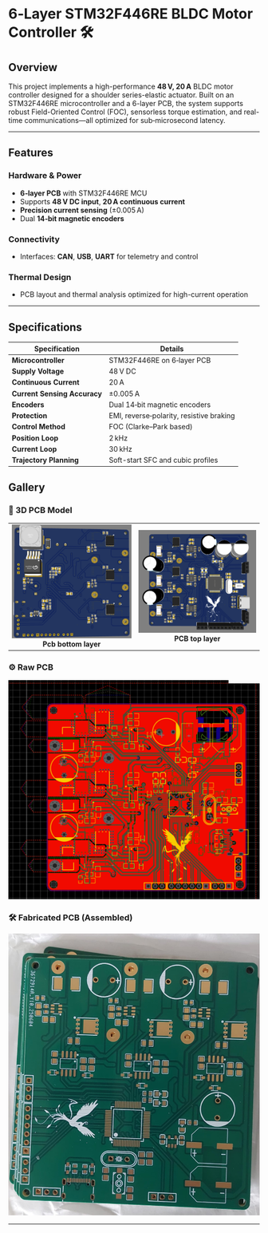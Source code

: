 # 6‑Layer STM32F446RE BLDC Motor Controller 🛠️

## Overview  
This project implements a high-performance **48 V, 20 A** BLDC motor controller designed for a shoulder series-elastic actuator. Built on an STM32F446RE microcontroller and a 6-layer PCB, the system supports robust Field-Oriented Control (FOC), sensorless torque estimation, and real-time communications—all optimized for sub‑microsecond latency.

---

## Features  

### Hardware & Power  
- **6‑layer PCB** with STM32F446RE MCU  
- Supports **48 V DC input**, **20 A continuous current**  
- **Precision current sensing** (±0.005 A)  
- Dual **14‑bit magnetic encoders**  


### Connectivity  
- Interfaces: **CAN**, **USB**, **UART** for telemetry and control  

### Thermal Design  
- PCB layout and thermal analysis optimized for high-current operation

---

## Specifications

| Specification               | Details                                                                  |
|-----------------------------|--------------------------------------------------------------------------|
| **Microcontroller**         | STM32F446RE on 6‑layer PCB                                               |
| **Supply Voltage**          | 48 V DC                                                                  |
| **Continuous Current**      | 20 A                                                                     |
| **Current Sensing Accuracy**| ±0.005 A                                                                 |
| **Encoders**                | Dual 14‑bit magnetic encoders                                            |
| **Protection**              | EMI, reverse‑polarity, resistive braking                                 |
| **Control Method**          | FOC (Clarke–Park based)                                                  |
| **Position Loop**           | 2 kHz                                                                    |
| **Current Loop**            | 30 kHz                                                                   |
| **Trajectory Planning**     | Soft-start SFC and cubic profiles                                        |

## Gallery  

### 🔧 3D PCB Model  
<table>
  <tr>
    <td align="center">
      <img src="Havoc_back.png" alt="Raw PCB" width="300px"/><br/>
      <strong>Pcb bottom layer</strong>
    </td>
    <td align="center">
      <img src="Havoc_front.png" alt="Fabricated PCB" width="300px"/><br/>
      <strong>PCB top layer</strong>
    </td>
  </tr>
</table>


### ⚙️ Raw PCB  
![Raw PCB](Havoc_pcb.png)  


### 🛠️ Fabricated PCB (Assembled)  
![Fabricated PCB](Havoc_p.jpeg)  

---
